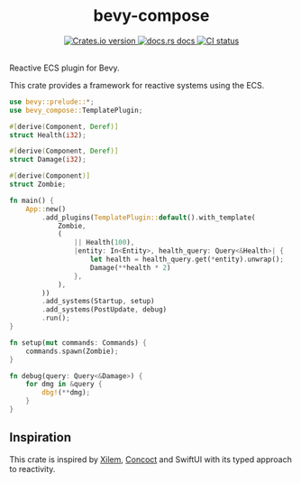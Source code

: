 <div align="center">
  <h1>bevy-compose</h1>

 <a href="https://crates.io/crates/bevy-compose">
    <img src="https://img.shields.io/crates/v/bevy-compose?style=flat-square"
    alt="Crates.io version" />
  </a>
  <a href="https://docs.rs/bevy-compose">
    <img src="https://img.shields.io/badge/docs-latest-blue.svg?style=flat-square"
      alt="docs.rs docs" />
  </a>
   <a href="https://github.com/matthunz/bevy-compose/actions">
    <img src="https://github.com/matthunz/bevy-compose/actions/workflows/rust.yml/badge.svg"
      alt="CI status" />
  </a>
</div>

<br />


Reactive ECS plugin for Bevy.

This crate provides a framework for reactive systems using the ECS.

```rust
use bevy::prelude::*;
use bevy_compose::TemplatePlugin;

#[derive(Component, Deref)]
struct Health(i32);

#[derive(Component, Deref)]
struct Damage(i32);

#[derive(Component)]
struct Zombie;

fn main() {
    App::new()
        .add_plugins(TemplatePlugin::default().with_template(
            Zombie,
            (
                || Health(100),
                |entity: In<Entity>, health_query: Query<&Health>| {
                    let health = health_query.get(*entity).unwrap();
                    Damage(**health * 2)
                },
            ),
        ))
        .add_systems(Startup, setup)
        .add_systems(PostUpdate, debug)
        .run();
}

fn setup(mut commands: Commands) {
    commands.spawn(Zombie);
}

fn debug(query: Query<&Damage>) {
    for dmg in &query {
        dbg!(**dmg);
    }
}
```

## Inspiration
This crate is inspired by [Xilem](https://github.com/linebender/xilem), [Concoct](https://github.com/concoct-rs/concoct) and SwiftUI with its typed approach to reactivity.
